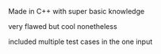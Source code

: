Made in C++ with super basic knowledge

very flawed but cool nonetheless

included multiple test cases in the one input
